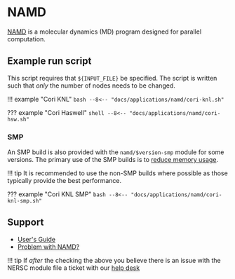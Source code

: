 # NAMD

[NAMD](https://www.ks.uiuc.edu/Research/namd/) is a molecular dynamics (MD)
program designed for parallel computation.

## Example run script

This script requires that `${INPUT_FILE}` be specified. The script is written
such that *only* the number of nodes needs to be changed.

!!! example "Cori KNL"
	```bash
	--8<-- "docs/applications/namd/cori-knl.sh"
	```

??? example "Cori Haswell"
    ```shell
    --8<-- "docs/applications/namd/cori-hsw.sh"
    ```

### SMP

An SMP build is also provided with the `namd/$version-smp` module for
some versions. The primary use of the SMP builds is to
[reduce memory usage](https://www.ks.uiuc.edu/Research/namd/wiki/index.cgi?NamdMemoryReduction).

!!! tip 
	It is recommended to use the non-SMP builds where possible as
	those typically provide the best performance.

??? example "Cori KNL SMP"
	```bash
	--8<-- "docs/applications/namd/cori-knl-smp.sh"
	```

## Support

 * [User's Guide](https://www.ks.uiuc.edu/Research/namd/current/ug/)
 * [Problem with NAMD?](https://www.ks.uiuc.edu/Research/namd/bugreport.html)

!!! tip
	If *after* the checking the above you believe there is an
	issue with the NERSC module file a ticket with
	our [help desk](https://help.nersc.gov)
